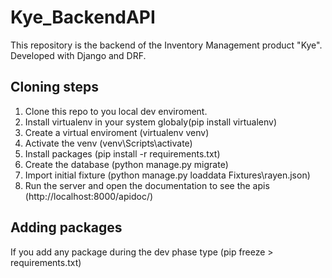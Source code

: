 # Kye_BackendAPI
This repository is the backend of the Inventory Management product "Kye". Developed with Django and DRF. 

## Cloning steps
1. Clone this repo to you local dev enviroment.
2. Install virtualenv in your system globaly(pip install virtualenv)
3. Create a virtual enviroment (virtualenv venv)
4. Activate the venv (venv\Scripts\activate)
5. Install packages (pip install -r requirements.txt)
6. Create the database (python manage.py migrate)
7. Import initial fixture (python manage.py loaddata Fixtures\rayen.json)
8. Run the server and open the documentation to see the apis (http://localhost:8000/apidoc/)

## Adding packages
If you add any package during the dev phase
type (pip freeze > requirements.txt)